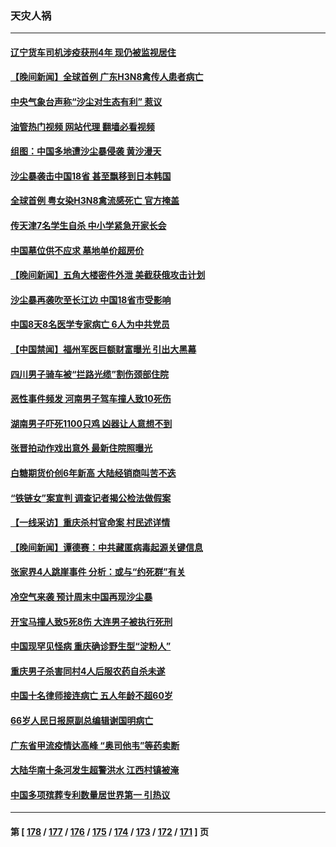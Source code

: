 ### 天灾人祸
---
#### [辽宁货车司机涉疫获刑4年 现仍被监视居住](../../pages/ncid280/n13972341.md?04142045) 
#### [【晚间新闻】全球首例 广东H3N8禽传人患者病亡](../../pages/ncid280/n13971910.md?04142045) 
#### [中央气象台声称“沙尘对生态有利” 惹议](../../pages/ncid280/n13971520.md?04142045) 
#### [油管热门视频 网站代理 翻墙必看视频](http://138.2.39.72:81/youtube.html?epic-marker?04142045)
#### [组图：中国多地遭沙尘暴侵袭 黄沙漫天](../../pages/ncid280/n13971146.md?04142045) 
#### [沙尘暴袭击中国18省 甚至飘移到日本韩国](../../pages/ncid280/n13971270.md?04142045) 
#### [全球首例 粤女染H3N8禽流感死亡 官方掩盖](../../pages/ncid280/n13970852.md?04142045) 
#### [传天津7名学生自杀 中小学紧急开家长会](../../pages/ncid280/n13970911.md?04142045) 
#### [中国墓位供不应求 墓地单价超房价](../../pages/ncid280/n13969889.md?04142045) 
#### [【晚间新闻】五角大楼密件外泄 美截获俄攻击计划](../../pages/ncid280/n13970351.md?04142045) 
#### [沙尘暴再袭吹至长江边 中国18省市受影响](../../pages/ncid280/n13970109.md?04142045) 
#### [中国8天8名医学专家病亡 6人为中共党员](../../pages/ncid280/n13970005.md?04142045) 
#### [【中国禁闻】福州军医巨额财富曝光 引出大黑幕](../../pages/ncid280/n13969636.md?04142045) 
#### [四川男子骑车被“拦路光缆”割伤颈部住院](../../pages/ncid280/n13969319.md?04142045) 
#### [恶性事件频发 河南男子驾车撞人致10死伤](../../pages/ncid280/n13969281.md?04142045) 
#### [湖南男子吓死1100只鸡 凶器让人意想不到](../../pages/ncid280/n13969165.md?04142045) 
#### [张晋拍动作戏出意外 最新住院照曝光](../../pages/ncid280/n13969104.md?04142045) 
#### [白糖期货价创6年新高 大陆经销商叫苦不迭](../../pages/ncid280/n13968530.md?04142045) 
#### [“铁链女”案宣判 调查记者揭公检法做假案](../../pages/ncid280/n13968268.md?04142045) 
#### [【一线采访】重庆杀村官命案 村民述详情](../../pages/ncid280/n13968295.md?04142045) 
#### [【晚间新闻】谭德赛：中共藏匿病毒起源关键信息](../../pages/ncid280/n13968013.md?04142045) 
#### [张家界4人跳崖事件 分析：或与“约死群”有关](../../pages/ncid280/n13967610.md?04142045) 
#### [冷空气来袭 预计周末中国再现沙尘暴](../../pages/ncid280/n13967395.md?04142045) 
#### [开宝马撞人致5死8伤 大连男子被执行死刑](../../pages/ncid280/n13967387.md?04142045) 
#### [中国现罕见怪病 重庆确诊野生型“淀粉人”](../../pages/ncid280/n13967356.md?04142045) 
#### [重庆男子杀害同村4人后服农药自杀未遂](../../pages/ncid280/n13967090.md?04142045) 
#### [中国十名律师接连病亡 五人年龄不超60岁](../../pages/ncid280/n13966904.md?04142045) 
#### [66岁人民日报原副总编辑谢国明病亡](../../pages/ncid280/n13966826.md?04142045) 
#### [广东省甲流疫情达高峰 “奥司他韦”等药卖断](../../pages/ncid280/n13966520.md?04142045) 
#### [大陆华南十条河发生超警洪水 江西村镇被淹](../../pages/ncid280/n13966107.md?04142045) 
#### [中国多项殡葬专利数量居世界第一 引热议](../../pages/ncid280/n13965909.md?04142045) 

---
#### 第 [ [178](./178.md?04142045) / [177](./177.md?04142045) / [176](./176.md?04142045) / [175](./175.md?04142045) / [174](./174.md?04142045) / [173](./173.md?04142045) / [172](./172.md?04142045) / [171](./171.md?04142045) ] 页
